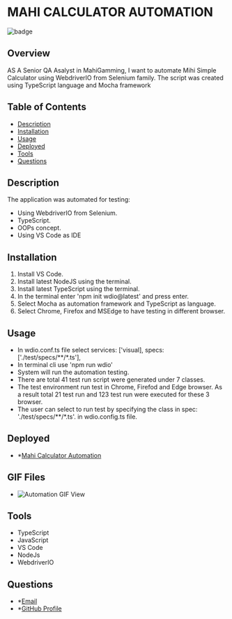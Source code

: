 # **MAHI CALCULATOR AUTOMATION**

![badge](https://img.shields.io/badge/License-mit-blue)

## Overview

AS A Senior QA Asalyst in MahiGamming, I want to automate Mihi Simple Calculator using WebdriverIO from Selenium family. The script was created using TypeScript language and Mocha framework

## Table of Contents

- [Description](#description)
- [Installation](#installation)
- [Usage](#usage)
- [Deployed](#deployed)
- [Tools](#tools)
- [Questions](#questions)

## Description

The application was automated for testing:

- Using WebdriverIO from Selenium.
- TypeScript.
- OOPs concept.
- Using VS Code as IDE

## Installation

1. Install VS Code.
2. Install latest NodeJS using the terminal.
3. Install latest TypeScript using the terminal.
4. In the terminal enter 'npm init wdio@latest' and press enter.
5. Select Mocha as automation framework and TypeScript as language.
6. Select Chrome, Firefox and MSEdge to have testing in different browser.

## Usage

- In wdio.conf.ts file select services: ['visual], specs: ['./test/specs/**/*.ts'],
- In terminal cli use 'npm run wdio'
- System will run the automation testing.
- There are total 41 test run script were generated under 7 classes.
- The test environment run test in Chrome, Firefod and Edge browser. As a result total 21 test run and 123 test run were executed for these 3 browser.
- The user can select to run test by specifying the class in spec: './test/specs/**/*.ts'. in wdio.config.ts file.


## Deployed

- \*[Mahi Calculator Automation](https://github.com/mirzadev/mahiCalculatorAutomation)

## GIF Files

- ![Automation GIF View](./Automation-CalculatorMochaTS.gif)

## Tools

- TypeScript
- JavaScript
- VS Code
- NodeJs
- WebdriverIO

## Questions

- \*[Email](awal.mirza2016@gmail.com)
- \*[GitHub Profile](https://github.com/mirzadev)
